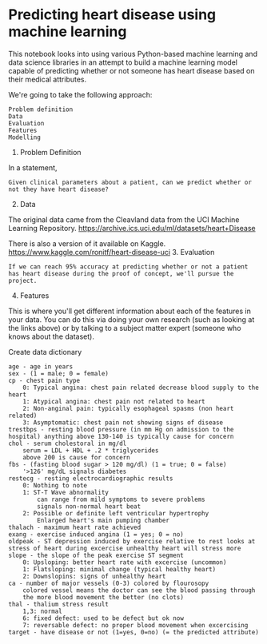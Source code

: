 # Predicting heart disease using machine learning

This notebook looks into using various Python-based machine learning and data science libraries in an attempt to build a machine learning model capable of predicting whether or not someone has heart disease based on their medical attributes.

We're going to take the following approach:

    Problem definition
    Data
    Evaluation
    Features
    Modelling
    

1. Problem Definition

In a statement,

    Given clinical parameters about a patient, can we predict whether or not they have heart disease?

2. Data

The original data came from the Cleavland data from the UCI Machine Learning Repository. https://archive.ics.uci.edu/ml/datasets/heart+Disease

There is also a version of it available on Kaggle. https://www.kaggle.com/ronitf/heart-disease-uci
3. Evaluation

    If we can reach 95% accuracy at predicting whether or not a patient has heart disease during the proof of concept, we'll pursue the project.

4. Features

This is where you'll get different information about each of the features in your data. You can do this via doing your own research (such as looking at the links above) or by talking to a subject matter expert (someone who knows about the dataset).

Create data dictionary

    age - age in years
    sex - (1 = male; 0 = female)
    cp - chest pain type
        0: Typical angina: chest pain related decrease blood supply to the heart
        1: Atypical angina: chest pain not related to heart
        2: Non-anginal pain: typically esophageal spasms (non heart related)
        3: Asymptomatic: chest pain not showing signs of disease
    trestbps - resting blood pressure (in mm Hg on admission to the hospital) anything above 130-140 is typically cause for concern
    chol - serum cholestoral in mg/dl
        serum = LDL + HDL + .2 * triglycerides
        above 200 is cause for concern
    fbs - (fasting blood sugar > 120 mg/dl) (1 = true; 0 = false)
        '>126' mg/dL signals diabetes
    restecg - resting electrocardiographic results
        0: Nothing to note
        1: ST-T Wave abnormality
            can range from mild symptoms to severe problems
            signals non-normal heart beat
        2: Possible or definite left ventricular hypertrophy
            Enlarged heart's main pumping chamber
    thalach - maximum heart rate achieved
    exang - exercise induced angina (1 = yes; 0 = no)
    oldpeak - ST depression induced by exercise relative to rest looks at stress of heart during excercise unhealthy heart will stress more
    slope - the slope of the peak exercise ST segment
        0: Upsloping: better heart rate with excercise (uncommon)
        1: Flatsloping: minimal change (typical healthy heart)
        2: Downslopins: signs of unhealthy heart
    ca - number of major vessels (0-3) colored by flourosopy
        colored vessel means the doctor can see the blood passing through
        the more blood movement the better (no clots)
    thal - thalium stress result
        1,3: normal
        6: fixed defect: used to be defect but ok now
        7: reversable defect: no proper blood movement when excercising
    target - have disease or not (1=yes, 0=no) (= the predicted attribute)

